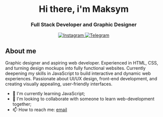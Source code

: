 <div id="header" align="center">
    <h1>Hi there, i'm Maksym</h1>
    <h3>Full Stack Developer and Graphic Designer</h3>
    
<a href="https://www.instagram.com/veretnov.m.a">
    <img src="https://img.shields.io/badge/Instagram-blue?style=for-the-badge&logo=instagram&logoColor=white" alt="Instagram"/>
</a>
<a href="https://t.me/maxveretnov">
    <img src="https://img.shields.io/badge/Telegram-blue?style=for-the-badge&logo=telegram&logoColor=white" alt="Telegram"/>
</a>
</div>

<div id="bio">
    <h2>About me</h2>
    Graphic designer and aspiring web developer. Experienced in HTML, CSS, and turning design mockups into fully functional websites. Currently deepening my skills in JavaScript to build interactive and dynamic web experiences. Passionate about UI/UX design, front-end development, and creating visually appealing, user-friendly interfaces.

- 🌱 I'm currently learning JavaScript;
- 👯 I'm looking to collaborate with someone to learn web-development together;
- 📫 How to reach me: [email](mailto:maxvertnov@gmail.com)
</div>

<!--
**vertmaks/vertmaks** is a ✨ _special_ ✨ repository because its `README.md` (this file) appears on your GitHub profile.

Here are some ideas to get you started:

- 🔭 I’m currently working on ...
- 🌱 I’m currently learning ...
- 👯 I’m looking to collaborate on ...
- 🤔 I’m looking for help with ...
- 💬 Ask me about ...
- 📫 How to reach me: ...
- 😄 Pronouns: ...
- ⚡ Fun fact: ...
  -->
